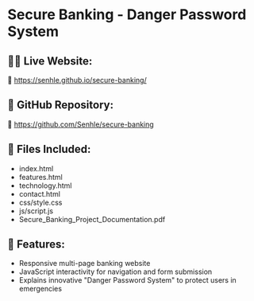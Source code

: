 #  Secure Banking - Danger Password System

## 👨‍💻 Live Website:
🔗 https://senhle.github.io/secure-banking/

## 📁 GitHub Repository:
🔗 https://github.com/Senhle/secure-banking

## 📄 Files Included:
- index.html
- features.html
- technology.html
- contact.html
- css/style.css
- js/script.js
- Secure_Banking_Project_Documentation.pdf

## 📌 Features:
- Responsive multi-page banking website
- JavaScript interactivity for navigation and form submission
- Explains innovative "Danger Password System" to protect users in emergencies
